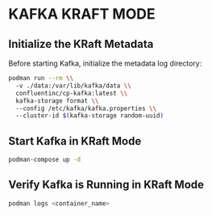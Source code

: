 # KAFKA KRAFT MODE

## Initialize the KRaft Metadata

Before starting Kafka, initialize the metadata log directory:

```bash
podman run --rm \\
  -v ./data:/var/lib/kafka/data \\
  confluentinc/cp-kafka:latest \\
  kafka-storage format \\
  --config /etc/kafka/kafka.properties \\
  --cluster-id $(kafka-storage random-uuid)
```

## Start Kafka in KRaft Mode

```bash
podman-compose up -d
```

## Verify Kafka is Running in KRaft Mode

```bash
podman logs <container_name>
```
